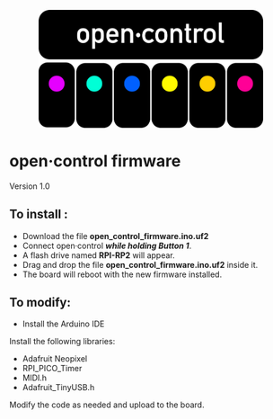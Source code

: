 <p align=center><img src="https://github.com/KBLiveSolutions/open.control/blob/main/assets/images/logo_big.png" alt="logo" width="400"/></p>

# open·control firmware

Version 1.0

## To install :

- Download the file **open_control_firmware.ino.uf2**
- Connect open·control ***while holding Button 1***. 
- A flash drive named **RPI-RP2** will appear.  
- Drag and drop the file **open_control_firmware.ino.uf2** inside it.  
- The board will reboot with the new firmware installed.  

## To modify:
- Install the Arduino IDE

Install the following libraries:
- Adafruit Neopixel 
- RPI_PICO_Timer
- MIDI.h
- Adafruit_TinyUSB.h

Modify the code as needed and upload to the board.



